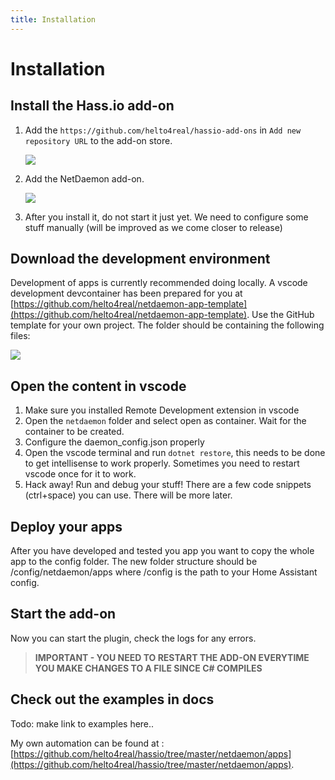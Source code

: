 ```yaml
---
title: Installation
---
```

# Installation

## Install the Hass.io add-on

1. Add the `https://github.com/helto4real/hassio-add-ons` in `Add new repository URL` to the add-on store.

    ![](img/newrepo.png)

2. Add the NetDaemon add-on.

    ![](img/daemon.png)

3. After you install it, do not start it just yet. We need to configure some stuff manually (will be improved as we come closer to release)

## Download the development environment

Development of apps is currently recommended doing locally. A vscode development devcontainer has been prepared for you at [https://github.com/helto4real/netdaemon-app-template](https://github.com/helto4real/netdaemon-app-template). Use the GitHub template for your own project. The folder should be containing the following files:

![](img/netdaemonfolder.png)

## Open the content in vscode

1. Make sure you installed Remote Development extension in vscode
2. Open the `netdaemon` folder and select open as container. Wait for the container to be created.
3. Configure the daemon_config.json properly
4. Open the vscode terminal and run `dotnet restore`, this needs to be done to get intellisense to work properly. Sometimes you need to restart vscode once for it to work.
5. Hack away! Run and debug your stuff! There are a few code snippets (ctrl+space) you can use. There will be more later.

## Deploy your apps

After you have developed and tested you app you want to copy the whole app to the config folder. The new folder structure should be /config/netdaemon/apps where /config is the path to your Home Assistant config.

## Start the add-on

Now you can start the plugin, check the logs for any errors.

> **IMPORTANT - YOU NEED TO RESTART THE ADD-ON EVERYTIME YOU MAKE CHANGES TO A FILE SINCE C# COMPILES**

## Check out the examples in docs

Todo: make link to examples here..

My own automation can be found at : [https://github.com/helto4real/hassio/tree/master/netdaemon/apps](https://github.com/helto4real/hassio/tree/master/netdaemon/apps).
